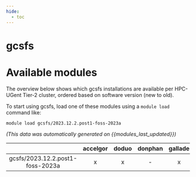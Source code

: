 ```yaml
---
hide:
  - toc
---
```


gcsfs
=====

# Available modules


The overview below shows which gcsfs installations are available per HPC-UGent Tier-2 cluster, ordered based on software version (new to old).

To start using gcsfs, load one of these modules using a `module load` command like:

```shell
module load gcsfs/2023.12.2.post1-foss-2023a
```

*(This data was automatically generated on {{modules_last_updated}})*  

| |accelgor|doduo|donphan|gallade|joltik|litleo|shinx|
| :---: | :---: | :---: | :---: | :---: | :---: | :---: | :---: |
|gcsfs/2023.12.2.post1-foss-2023a|x|x|-|x|-|-|-|

